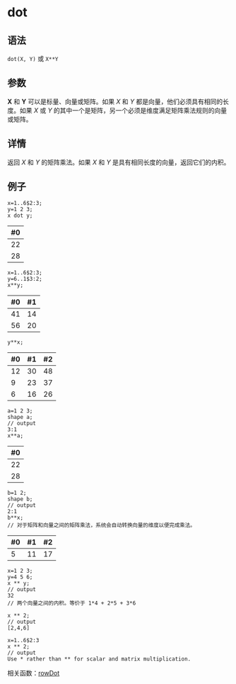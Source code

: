 # dot

## 语法

`dot(X, Y)` 或 `X**Y`

## 参数

**X** 和 **Y** 可以是标量、向量或矩阵。如果 *X* 和 *Y*
都是向量，他们必须具有相同的长度。如果 *X* 或 *Y* 的其中一个是矩阵，另一个必须是维度满足矩阵乘法规则的向量或矩阵。

## 详情

返回 *X* 和 *Y* 的矩阵乘法。如果 *X* 和 *Y*
是具有相同长度的向量，返回它们的内积。

## 例子

```
x=1..6$2:3;
y=1 2 3;
x dot y;
```

| #0 |
| --- |
| 22 |
| 28 |

```
x=1..6$2:3;
y=6..1$3:2;
x**y;
```

| #0 | #1 |
| --- | --- |
| 41 | 14 |
| 56 | 20 |

```
y**x;
```

| #0 | #1 | #2 |
| --- | --- | --- |
| 12 | 30 | 48 |
| 9 | 23 | 37 |
| 6 | 16 | 26 |

```
a=1 2 3;
shape a;
// output
3:1
x**a;
```

| #0 |
| --- |
| 22 |
| 28 |

```
b=1 2;
shape b;
// output
2:1
b**x;
// 对于矩阵和向量之间的矩阵乘法，系统会自动转换向量的维度以便完成乘法。
```

| #0 | #1 | #2 |
| --- | --- | --- |
| 5 | 11 | 17 |

```
x=1 2 3;
y=4 5 6;
x ** y;
// output
32
// 两个向量之间的内积。等价于 1*4 + 2*5 + 3*6

x ** 2;
// output
[2,4,6]

x=1..6$2:3
x ** 2;
// output
Use * rather than ** for scalar and matrix multiplication.
```

相关函数：[rowDot](../r/rowDot.html)

